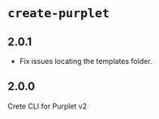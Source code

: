 # `create-purplet`

## 2.0.1

- Fix issues locating the templates folder.

## 2.0.0

Crete CLI for Purplet v2
